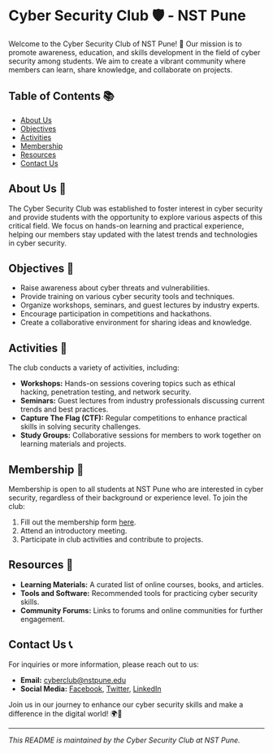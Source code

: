 # Cyber Security Club 🛡️ - NST Pune

Welcome to the Cyber Security Club of NST Pune! 🎉 Our mission is to promote awareness, education, and skills development in the field of cyber security among students. We aim to create a vibrant community where members can learn, share knowledge, and collaborate on projects.

## Table of Contents 📚

- [About Us](#about-us)
- [Objectives](#objectives)
- [Activities](#activities)
- [Membership](#membership)
- [Resources](#resources)
- [Contact Us](#contact-us)

## About Us 👥

The Cyber Security Club was established to foster interest in cyber security and provide students with the opportunity to explore various aspects of this critical field. We focus on hands-on learning and practical experience, helping our members stay updated with the latest trends and technologies in cyber security.

## Objectives 🎯

- Raise awareness about cyber threats and vulnerabilities.
- Provide training on various cyber security tools and techniques.
- Organize workshops, seminars, and guest lectures by industry experts.
- Encourage participation in competitions and hackathons.
- Create a collaborative environment for sharing ideas and knowledge.

## Activities 🎉

The club conducts a variety of activities, including:

- **Workshops:** Hands-on sessions covering topics such as ethical hacking, penetration testing, and network security.
- **Seminars:** Guest lectures from industry professionals discussing current trends and best practices.
- **Capture The Flag (CTF):** Regular competitions to enhance practical skills in solving security challenges.
- **Study Groups:** Collaborative sessions for members to work together on learning materials and projects.

## Membership 📝

Membership is open to all students at NST Pune who are interested in cyber security, regardless of their background or experience level. To join the club:

1. Fill out the membership form [here](link-to-form).
2. Attend an introductory meeting.
3. Participate in club activities and contribute to projects.

## Resources 📖

- **Learning Materials:** A curated list of online courses, books, and articles.
- **Tools and Software:** Recommended tools for practicing cyber security skills.
- **Community Forums:** Links to forums and online communities for further engagement.

## Contact Us 📞

For inquiries or more information, please reach out to us:

- **Email:** [cyberclub@nstpune.edu](mailto:cyberclub@nstpune.edu)
- **Social Media:** [Facebook](link), [Twitter](link), [LinkedIn](link)

Join us in our journey to enhance our cyber security skills and make a difference in the digital world! 🌍🔐

---

*This README is maintained by the Cyber Security Club at NST Pune.*

